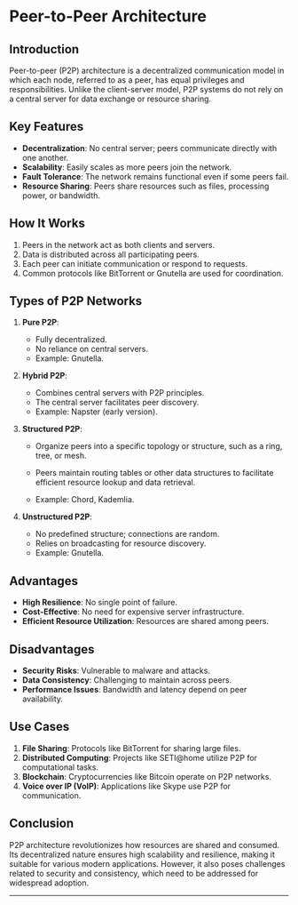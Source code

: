 # Peer-to-Peer Architecture

## Introduction
Peer-to-peer (P2P) architecture is a decentralized communication model in which each node, referred to as a peer, has equal privileges and responsibilities. Unlike the client-server model, P2P systems do not rely on a central server for data exchange or resource sharing.

## Key Features
- **Decentralization**: No central server; peers communicate directly with one another.
- **Scalability**: Easily scales as more peers join the network.
- **Fault Tolerance**: The network remains functional even if some peers fail.
- **Resource Sharing**: Peers share resources such as files, processing power, or bandwidth.

## How It Works
1. Peers in the network act as both clients and servers.
2. Data is distributed across all participating peers.
3. Each peer can initiate communication or respond to requests.
4. Common protocols like BitTorrent or Gnutella are used for coordination.

## Types of P2P Networks
1. **Pure P2P**:
   - Fully decentralized.
   - No reliance on central servers.
   - Example: Gnutella.


2. **Hybrid P2P**:
   - Combines central servers with P2P principles.
   - The central server facilitates peer discovery.
   - Example: Napster (early version).

3. **Structured P2P**:
   - Organize peers into a specific topology or structure, such as a ring, tree, or mesh.

   - Peers maintain routing tables or other data structures to facilitate efficient resource lookup and data retrieval.
   - Example: Chord, Kademlia.

4. **Unstructured P2P**:
   - No predefined structure; connections are random.
   - Relies on broadcasting for resource discovery.
   - Example: Gnutella.

## Advantages
- **High Resilience**: No single point of failure.
- **Cost-Effective**: No need for expensive server infrastructure.
- **Efficient Resource Utilization**: Resources are shared among peers.

## Disadvantages
- **Security Risks**: Vulnerable to malware and attacks.
- **Data Consistency**: Challenging to maintain across peers.
- **Performance Issues**: Bandwidth and latency depend on peer availability.

## Use Cases
1. **File Sharing**: Protocols like BitTorrent for sharing large files.
2. **Distributed Computing**: Projects like SETI@home utilize P2P for computational tasks.
3. **Blockchain**: Cryptocurrencies like Bitcoin operate on P2P networks.
4. **Voice over IP (VoIP)**: Applications like Skype use P2P for communication.

## Conclusion
P2P architecture revolutionizes how resources are shared and consumed. Its decentralized nature ensures high scalability and resilience, making it suitable for various modern applications. However, it also poses challenges related to security and consistency, which need to be addressed for widespread adoption.

---
